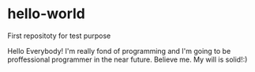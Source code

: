 # hello-world
First repositoty for test purpose

Hello Everybody!
I'm really fond of programming and I'm going to be proffessional programmer in the near future. Believe me. My will is solid!:)

